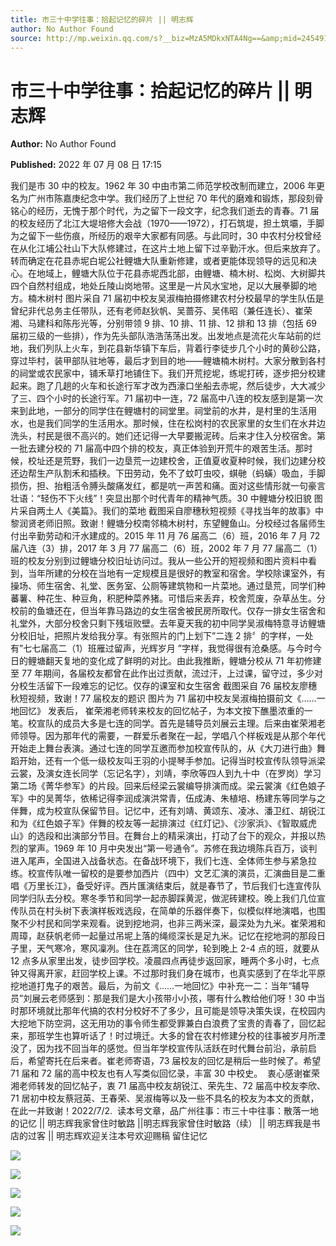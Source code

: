 ```yaml
---
title: 市三十中学往事：拾起记忆的碎片 || 明志辉
author: No Author Found
source: http://mp.weixin.qq.com/s?__biz=MzA5MDkxNTA4Ng==&amp;mid=2454912430&amp;idx=1&amp;sn=b913272e66b3196ec32484473f1aa1df&amp;chksm=87a235cfb0d5bcd90a3d64fb83655fc447d47d0ae6458ec97a11934ec92616cc93ff43ccdab9#rd
---
```


# 市三十中学往事：拾起记忆的碎片 || 明志辉

**Author:** No Author Found

**Published:** 2022 年 07 月 08 日 17:15

我们是市 30 中的校友。1962 年 30 中由市第二师范学校改制而建立，2006 年更名为广州市陈嘉庚纪念中学。我们经历了上世纪 70 年代的磨难和锻炼，那段刻骨铭心的经历，无愧于那个时代，为之留下一段文字，纪念我们逝去的青春。71 届的校友经历了北江大堤培修大会战（1970——1972），打石筑堤，担土筑壩，手脚为之留下一些伤痕，所经历的艰辛大家都有同感。与此同时，30 中农村分校曾经在从化江埔公社山下大队修建过，在这片土地上留下过辛勤汗水。但后来放弃了。转而确定在花县赤坭白坭公社鲤塘大队重新修建，或者更能体现领导的远见和决心。在地域上，鲤塘大队位于花县赤坭西北部，由鲤塘、楠木树、松岗、大树脚共四个自然村组成，地处丘陵山岗地带。这里是一片风水宝地，足以大展拳脚的地方。楠木树村 图片采自 71 届初中校友吴淑梅拍摄修建农村分校最早的学生队伍是曾纪非代总务主任带队，还有老师赵狄帆、吴蔷芬、吴伟昭（兼任连长）、崔荣湘、马建科和陈彤光等，分别带领 9 排、10 排、11 排、12 排和 13 排（包括 69 届初三级的一些排），作为先头部队浩浩荡荡出发。出发地点是流花火车站前的烂地，我们列队上火车，到花县新华镇下车后，背着行李徒步几个小时的黄砂公路，穿过毕村，装甲部队驻地等，最后才到目的地——鲤塘楠木树村。大家分散到各村的祠堂或农民家中，铺禾草打地铺住下。我们开荒挖坭，练坭打砖，逐步把分校建起来。跑了几趟的火车和长途行军才改为西濠口坐船去赤坭，然后徒步，大大减少了三、四个小时的长途行军。71 届初中一连，72 届高中八连的校友感到是第一次来到此地，一部分的同学住在鲤塘村的祠堂里。祠堂前的水井，是村里的生活用水，也是我们同学的生活用水。那时候，住在松岗村的农民家里的女生们在水井边洗头，村民是很不高兴的。她们还记得一大早要搬泥砖。后来才住入分校宿舍。第一批去建分校的 71 届高中四个排的校友，真正体验到开荒牛的艰苦生活。那时候，校址还是荒野，我们一边垦荒一边建校舍，正值夏收夏种时候，我们边建分校还边帮生产队割禾和插秧。下田劳动，免不了蚊叮虫咬，蜞毑（蚂蟥）吸血，手脚损伤，担、抬粗活令膊头酸痛发红，都是吭一声苦和痛。面对这些情形就一句豪言壮语：“轻伤不下火线”！突显出那个时代青年的精神气质。30 中鲤塘分校旧貌 图片采自两土人《美篇》。我们的菜地 截图采自廖穗秋短视频《寻找当年的故事》中黎润贤老师旧照。致谢！鲤塘分校南邻楠木树村，东望鲤鱼山。分校经过各届师生付出辛勤劳动和汗水建成的。2015 年 11 月 76 届高二（6）班，2016 年 7 月 72 届八连（3）排，2017 年 3 月 77 届高二（6）班，2002 年 7 月 77 届高二（1）班的校友分别到过鲤塘分校旧址访问过。我从一些公开的短视频和图片资料中看到，当年所建的分校在当地有一定规模且是很好的教室和宿舍。学校除课室外，有操场、师生宿舍、礼堂、医务室、公厕等建筑物和一片菜地。通过垦荒，同学们种蕃薯、种花生、种豆角，积肥种菜养猪。可惜后来丢弃，校舍荒废，杂草丛生。分校前的鱼塘还在，但当年靠马路边的女生宿舍被民房所取代。仅存一排女生宿舍和礼堂外，大部分校舍只剩下残垣败壁。去年夏天我的初中同学吴淑梅特意寻访鲤塘分校旧址，把照片发给我分享。有张照片的门上划下”二连 2 排〞的字样，一处有”七七届高二（1）班雁过留声，光辉岁月 ”字样，我觉得很有沧桑感。与今时今日的鲤塘翻天复地的变化成了鲜明的对比。由此我推断，鲤塘分校从 71 年初修建至 77 年期间，各届校友都曾在此作出过贡献，流过汗，上过课，留守过，多少对分校生活留下一段难忘的记忆。仅存的课室和女生宿舍 截图采自 76 届校友廖穗秋短视频，致谢！77 届校友的题识 图片为 71 届初中校友吴淑梅拍摄前文《……一地回忆》 发表后， 崔荣湘老师转来校友的回忆帖子，为本文按下醮墨浓重的一笔。校宣队的成员大多是七连的同学。首先是辅导员刘展云主理。后来由崔荣湘老师领导。因为那年代的需要，一群爱乐者聚在一起，学唱八个样板戏是从那个年代开始走上舞台表演。通过七连的同学互邀而参加校宣传队的，从《大刀进行曲》舞蹈开始，还有一个低一级校友叫王羽的小提琴手参加。记得当时校宣传队领导派梁云裳，及演女连长同学（忘记名字），刘靖，李欣等四人到九十中（在罗岗）学习第二场《菁华参军》的片段。回来后经梁云裳编导排演而成。梁云裳演《红色娘子军》中的吴菁华，依稀记得李润成演洪常青，伍成涛、朱植培、杨建东等同学与之伴舞，成为校宣队保留节目。记忆中，还有刘靖、黄颂东、凌冰、潘卫红、胡锐江和为《红色娘子军》伴舞的校友等一起排演过《红灯记》、《沙家浜》、《智取威虎山》的选段和出演部分节目。在舞台上的精采演出，打动了台下的观众，并报以热烈的掌声。1969 年 10 月中央发出“第一号通令”。苏修在我边境陈兵百万，谈判进入尾声，全国进入战备状态。在备战环境下，我们七连、全体师生参与紧急拉练。校宣传队唯一留校的是要参加西片（四中）文艺汇演的演员，汇演曲目是二重唱《万里长江》，备受好评。西片匯演结束后，就是春节了，节后我们七连宣传队同学归队去分校。寒冬季节和同学一起赤脚踩黄泥，做泥砖建校。晚上我们几位宣传队员在村头树下表演样板戏选段，在简单的乐器伴奏下，似模似样地演唱，也围聚不少村民和同学来观看。说到挖地洞，也非三两米深，最深处为九米。崔荣湘和周璋，赵获帆老师一起量过吊坭上落的绳缆深长是足九米。记忆在挖地洞的那段日子里，天气寒冷，寒风凜冽。住在荔湾区的同学，轮到晚上 2-4 点的班，就要从 12 点多从家里出发，徒步回学校。凌晨四点再徒步返回家，睡两个多小时，七点钟又得离开家，赶回学校上课。不过那时我们身在城市，也真实感到了在华北平原挖地道打鬼子的艰苦。最后，为前文《……一地回忆》中补充一二：当年“辅导员”刘展云老师感到：那是我们是大小孩带小小孩，哪有什么教给他们呀！30 中当时那环境就比那年代搞的农村分校好不了多少，且可能是领导决策失误，在校园内大挖地下防空洞，这无用功的事令师生都受罪兼白白浪费了宝贵的青春了，回忆起来，那班学生也算听话了！时过境迁。大多的曾在农村修建分校的往事被岁月所湮没了，因为找不回当年的感觉。但当年学校宣传队活跃在时代舞台前沿，承前启后，希望寄托在后来者。崔老师寄语，73 届校友的回忆是稍后一些时候了。希望 71 届和 72 届的高中校友也有人写类似回忆录，丰富 30 中校史。  衷心感谢崔荣湘老师转发的回忆帖子，衷 71 届高中校友胡锐江、荣先生、72 届高中校友李欣、 71 居初中校友蔡冠英、王春荣、吴淑梅等以及一些不具名的校友为本文的贡献，在此一并致谢！2022/7/2.  读本号文章，品广州往事：市三十中往事：散落一地的记忆 || 明志辉我家曾住时敏路 ||明志辉我家曾住时敏路（续） || 明志辉我是书店的过客 || 明志辉欢迎关注本号欢迎赐稿 留住记忆

![](https://mmbiz.qpic.cn/mmbiz_jpg/PJWG74pLsMbt5kgjKbRfw4cqFbKq1HHqCQ7ibcez7d9cbiaCZKNbmvlKvLrkEA660IUDNetIZ2aicQOfiaOH3Cttmg/640)

![](https://mmbiz.qpic.cn/mmbiz_jpg/PJWG74pLsMbt5kgjKbRfw4cqFbKq1HHqtJiaLhBicFWWexcoHMtQAoU8PqicsOovLxB8dphqh4RnFbAOicGDaibr3Bg/640)

![](https://mmbiz.qpic.cn/mmbiz_jpg/PJWG74pLsMbt5kgjKbRfw4cqFbKq1HHqiaftYDYCCbJZVQhaT86O6FmUcPiaCJVnrew4HGVNLXeH0tT2miaCRUIFw/640)

![](https://mmbiz.qpic.cn/mmbiz_jpg/PJWG74pLsMbt5kgjKbRfw4cqFbKq1HHq1APmznfYXNV7oo5Zib5rdmicib8CfzQo4gjGInJCfg3TKsM9Yrq7Y9icXg/640)

![](https://mmbiz.qpic.cn/mmbiz_jpg/PJWG74pLsMbt5kgjKbRfw4cqFbKq1HHqp2NoWJhrOF4VNlqE9RicCdzNTy5e8W7etGLScAmAyasYFM0oGtO0zBg/640)

